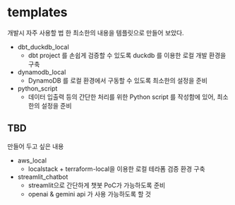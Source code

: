 # templates

개발시 자주 사용할 법 한 최소한의 내용을 템플릿으로 만들어 보았다.

- dbt_duckdb_local
  - dbt project 를 손쉽게 검증할 수 있도록 duckdb 를 이용한 로컬 개발 환경을 구축
- dynamodb_local
  - DynamoDB 를 로컬 환경에서 구동할 수 있도록 최소한의 설정을 준비
- python_script
  - 데이터 입출력 등의 간단한 처리를 위한 Python script 를 작성함에 있어, 최소한의 설정을 준비

## TBD

만들어 두고 싶은 내용

- aws_local
  - localstack + terraform-local을 이용한 로컬 테라폼 검증 환경 구축
- streamlit_chatbot
  - streamlit으로 간단하게 챗봇 PoC가 가능하도록 준비
  - openai & gemini api 가 사용 가능하도록 할 것
